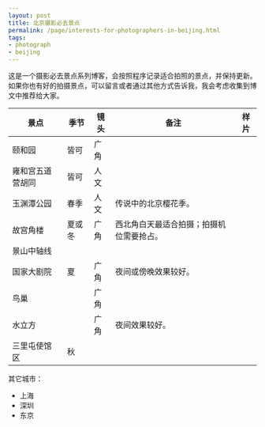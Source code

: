 ```yaml
---
layout: post
title: 北京摄影必去景点
permalink: /page/interests-for-photographers-in-beijing.html
tags:
- photograph
- beijing
---
```


这是一个摄影必去景点系列博客，会按照程序记录适合拍照的景点，并保持更新。如果你也有好的拍摄景点，可以留言或者通过其他方式告诉我，我会考虑收集到博文中推荐给大家。

| 景点 | 季节 | 镜头 | 备注 | 样片 |
|-|-|-|-|-|
| 颐和园 | 皆可 | 广角 |  | |
| 雍和宫五道营胡同 | 皆可 | 人文 |  | |
| 玉渊潭公园 | 春季 | 人文 | 传说中的北京樱花季。 | |
| 故宫角楼 | 夏或冬 | 广角 | 西北角白天最适合拍摄；拍摄机位需要抢占。 | |
| 景山中轴线 |||||
| 国家大剧院 | 夏 | 广角 | 夜间或傍晚效果较好。||
| 鸟巢 || 广角 |||
| 水立方 || 广角 | 夜间效果较好。 ||
| 三里屯使馆区 | 秋 ||||

其它城市：

* 上海
* 深圳
* 东京